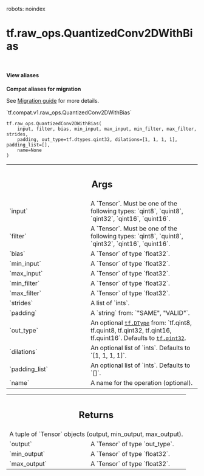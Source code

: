 robots: noindex

# tf.raw_ops.QuantizedConv2DWithBias

<!-- Insert buttons and diff -->

<table class="tfo-notebook-buttons tfo-api nocontent" align="left">

</table>





<section class="expandable">
  <h4 class="showalways">View aliases</h4>
  <p>
<b>Compat aliases for migration</b>
<p>See
<a href="https://www.tensorflow.org/guide/migrate">Migration guide</a> for
more details.</p>
<p>`tf.compat.v1.raw_ops.QuantizedConv2DWithBias`</p>
</p>
</section>

<pre class="devsite-click-to-copy prettyprint lang-py tfo-signature-link">
<code>tf.raw_ops.QuantizedConv2DWithBias(
    input, filter, bias, min_input, max_input, min_filter, max_filter, strides,
    padding, out_type=tf.dtypes.qint32, dilations=[1, 1, 1, 1], padding_list=[],
    name=None
)
</code></pre>



<!-- Placeholder for "Used in" -->


<!-- Tabular view -->
 <table class="responsive fixed orange">
<colgroup><col width="214px"><col></colgroup>
<tr><th colspan="2"><h2 class="add-link">Args</h2></th></tr>

<tr>
<td>
`input`
</td>
<td>
A `Tensor`. Must be one of the following types: `qint8`, `quint8`, `qint32`, `qint16`, `quint16`.
</td>
</tr><tr>
<td>
`filter`
</td>
<td>
A `Tensor`. Must be one of the following types: `qint8`, `quint8`, `qint32`, `qint16`, `quint16`.
</td>
</tr><tr>
<td>
`bias`
</td>
<td>
A `Tensor` of type `float32`.
</td>
</tr><tr>
<td>
`min_input`
</td>
<td>
A `Tensor` of type `float32`.
</td>
</tr><tr>
<td>
`max_input`
</td>
<td>
A `Tensor` of type `float32`.
</td>
</tr><tr>
<td>
`min_filter`
</td>
<td>
A `Tensor` of type `float32`.
</td>
</tr><tr>
<td>
`max_filter`
</td>
<td>
A `Tensor` of type `float32`.
</td>
</tr><tr>
<td>
`strides`
</td>
<td>
A list of `ints`.
</td>
</tr><tr>
<td>
`padding`
</td>
<td>
A `string` from: `"SAME", "VALID"`.
</td>
</tr><tr>
<td>
`out_type`
</td>
<td>
An optional <a href="../../tf/dtypes/DType.md"><code>tf.DType</code></a> from: `tf.qint8, tf.quint8, tf.qint32, tf.qint16, tf.quint16`. Defaults to <a href="../../tf.md#qint32"><code>tf.qint32</code></a>.
</td>
</tr><tr>
<td>
`dilations`
</td>
<td>
An optional list of `ints`. Defaults to `[1, 1, 1, 1]`.
</td>
</tr><tr>
<td>
`padding_list`
</td>
<td>
An optional list of `ints`. Defaults to `[]`.
</td>
</tr><tr>
<td>
`name`
</td>
<td>
A name for the operation (optional).
</td>
</tr>
</table>



<!-- Tabular view -->
 <table class="responsive fixed orange">
<colgroup><col width="214px"><col></colgroup>
<tr><th colspan="2"><h2 class="add-link">Returns</h2></th></tr>
<tr class="alt">
<td colspan="2">
A tuple of `Tensor` objects (output, min_output, max_output).
</td>
</tr>
<tr>
<td>
`output`
</td>
<td>
A `Tensor` of type `out_type`.
</td>
</tr><tr>
<td>
`min_output`
</td>
<td>
A `Tensor` of type `float32`.
</td>
</tr><tr>
<td>
`max_output`
</td>
<td>
A `Tensor` of type `float32`.
</td>
</tr>
</table>

